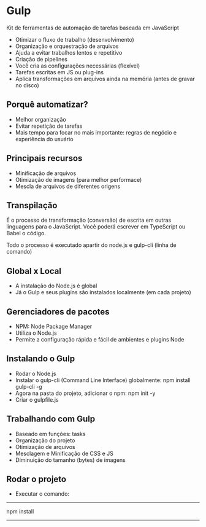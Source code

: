 # Gulp

Kit de ferramentas de automação de tarefas baseada em JavaScript

- Otimizar o fluxo de trabalho (desenvolvimento)
- Organização e orquestração de arquivos
- Ajuda a evitar trabalhos lentos e repetitivo
- Criação de pipelines
- Você cria as configurações necessárias (flexível)
- Tarefas escritas em JS ou plug-ins
- Aplica transformações em arquivos ainda na memória (antes de gravar no disco)

## Porquê automatizar?
- Melhor organização
- Evitar repetição de tarefas
- Mais tempo para focar no mais importante: regras de negócio e experiência do usuário

## Principais recursos
- Minificação de arquivos
- Otimização de imagens (para melhor performace)
- Mescla de arquivos de diferentes origens

## Transpilação
É o processo de transformação (conversão) de escrita em outras linguagens para o JavaScript. Você poderá escrever em TypeScript ou Babel o código.

Todo o processo é executado apartir do node.js e gulp-cli (linha de comando)

## Global x Local
- A instalação do Node.js é global
- Já o Gulp e seus plugins são instalados localmente (em cada projeto)

## Gerenciadores de pacotes
- NPM: Node Package Manager
- Utiliza o Node.js
- Permite a configuração rápida e fácil de ambientes e plugins Node

## Instalando o Gulp
- Rodar o Node.js
- Instalar o gulp-cli (Command Line Interface) globalmente: npm install gulp-cli -g
- Agora na pasta do projeto, adicionar o npm: npm init -y
- Criar o gulpfile.js

## Trabalhando com Gulp
- Baseado em funções: tasks
- Organização do projeto
- Otimização de arquivos
- Mesclagem e Minificação de CSS e JS
- Diminuição do tamanho (bytes) de imagens

## Rodar o projeto
- Executar o comando:
---
npm install

---
